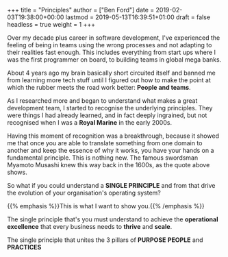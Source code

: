 +++
title = "Principles"
author = ["Ben Ford"]
date = 2019-02-03T19:38:00+00:00
lastmod = 2019-05-13T16:39:51+01:00
draft = false
headless = true
weight = 1
+++

Over my decade plus career in software development, I've experienced the feeling
of being in teams using the wrong processes and not adapting to their realities
fast enough. This includes everything from start ups where I was the first
programmer on board, to building teams in global mega banks.

About 4 years ago my brain basically short circuited itself and banned me from
learning more tech stuff until I figured out how to make the point at which the
rubber meets the road work better: **People and teams**.

As I researched more and began to understand what makes a great development
team, I started to recognise the underlying principles. They were things I had
already learned, and in fact deeply ingrained, but not recognised when I was a
**Royal Marine** in the early 2000s.

Having this moment of recognition was a breakthrough, because it showed me that
once you are able to translate something from one domain to another and keep the
essence of why it works, you have your hands on a fundamental principle. This is
nothing new. The famous swordsman Myamoto Musashi knew this way back in the
1600s, as the quote above shows.

So what if you could understand a **SINGLE PRINCIPLE** and from that drive the
evolution of your organisation's operating system?

{{% emphasis %}}This is what I want to show you.{{% /emphasis %}}

The single principle that's you must understand to achieve the **operational
excellence** that every business needs to **thrive** and **scale**.

The single principle that unites the 3 pillars of **PURPOSE** **PEOPLE** and **PRACTICES**

<a id="org7ea8f07"></a>
